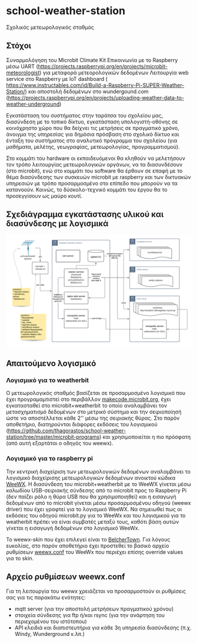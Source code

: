 # school-weather-station
Σχολικός μετεωρολογικός σταθμός

## Στόχοι

Συναρμολόγηση του Microbit Climate Kit
Επικοινωνία με το Raspberry μέσω UART (https://projects.raspberrypi.org/en/projects/microbit-meteorologist) για μεταφορά μετεορολογικών δεδομένων
Λειτουργία web service στο Raspberry με IoT dashboard ( https://www.instructables.com/id/Build-a-Raspberry-Pi-SUPER-Weather-Station/) και αποστολή δεδομένων στο wundergound.com (https://projects.raspberrypi.org/en/projects/uploading-weather-data-to-weather-underground)

Εγκατάσταση του συστήματος στην ταράτσα του σχολείου μας, διασύνδεση με το τοπικό δίκτυο, εγκατάσταση υπολογιστή-οθόνης σε κοινόχρηστο χώρο που θα δείχνει τις μετρήσεις σε πραγματικό χρόνο, άνοιγμα της υπηρεσίας για δημόσια πρόσβαση στο σχολικό δίκτυο και ένταξη του συστήματος στο αναλυτικό πρόγραμμα του σχολείου (για μαθήματα, μελέτης, γεωγραφίας, μετεωρολογίας, προγραμματισμού).

Στο κομμάτι του hardware οι εκπαιδευόμενοι θα κληθούν να μελετήσουν τον τρόπο λειτουργίας μετεωρολογικών οργάνων, να τα διασυνδέσουν (στο microbit), ενώ στο κομμάτι του software θα έρθουν σε επαφή με το θέμα διασύνδεσης των συσκευών microbit με raspberry και των δικτυακών υπηρεσιών με τρόπο προσαρμοσμένο στο επίπεδο που μπορούν να τα κατανοούν. Κοινώς, το δύσκολο-τεχνικό κομμάτι του έργου θα το προσεγγίσουν ως μαύρο κουτί.

## Σχεδιάγραμμα εγκατάστασης υλικού και διασύνδεσης με λογισμικά
![Σχεδιάγραμμα εγκατάστασης υλικού και διασύνδεσης με λογισμικά](https://github.com/thagorastos/school-weather-station/blob/master/meteo.png)

## Απαιτούμενο λογισμικό

### Λογισμικό για το weatherbit

Ο μετεωρολογικός σταθμός βασίζεται σε προσαρμοσμένο λογισμικό που έχει προγραμαμτιστεί στο περιβάλλον [makecode.microbit.org](http://makecode.microbit.org), έχει εγκατασταθεί στο microbit+weatherbit το οποίο αναλαμβάνει τον μετασχηματισμό δεδομένων στο μετρικό σύστημα και την σειριοποίησή ώστε να αποστέλλεται κάθε 2'' μέσω της σειριακής θύρας. Στο παρόν αποθετήριο, διατηρούνται διάφορες εκδόσεις του λογισμικού (https://github.com/thagorastos/school-weather-station/tree/master/microbit-programs) και χρησιμοποιείται η πιο πρόσφατη (από αυτή εξαρτάται ο οδηγός του weewx).

### Λογισμικό για το raspberry pi

Την κεντρική διαχείριση των μετεωρολογικών δεδομένων αναλαμβάνει το λογισμικό διαχείρισης μετεωρολογικών δεδομένων ανοικτού κώδικα [WeeWX](https://github.com/weewx/weewx). Η διασύνδεση του microbit+weatherbit με το WeeWX γίνεται μέσω καλωδίου USB-σειριακής σύνδεσης από το microbit προς το Raspberry Pi (δεν παίζει ρόλο η θύρα USB που θα χρησιμοποιηθεί) και η εισαγωγή δεδομένων από το microbit γίνεται μέσω προσαρμοσμένου οδηγού (weewx driver) που έχει γραφτεί για το λογισμικό WeeWX. Να σημειωθεί πως οι εκδόσεις του οδηγού microbit.py για το WeeWx και του λογισμικού για το weatherbit πρέπει να είναι συμβατές μεταξύ τους, καθότι βάση αυτών γίνεται η εισαγωγή δεδομένων στο λογισμικό WeeWx.

Το weewx-skin που έχει επιλεγεί είναι το [BelcherTown](https://github.com/poblabs/weewx-belchertown). Για λόγους ευκολίας, στο παρόν αποθετήριο έχει προστεθεί το βασικό αρχείο ρυθμίσεων [weewx.conf](https://github.com/thagorastos/school-weather-station/blob/master/weewx.conf) του WeeWx που περιέχει επίσης override values για το skin.

## Αρχείο ρυθμίσεων weewx.conf

Για τη λειτουργία του weewx χρειάζεται να προσαρμοστούν οι ρυθμίσεις σας για τις παρακάτω ενότητες:
* mqtt server (για την αποστολή μετρήσεων πραγματικού χρόνου)
* στοιχεία σύνδεσης για ftp ή/και rsync (για την ανάρτηση του περιεχομένου του ιστότοπου)
* API κλειδιά και διαπιστευτήρια για κάθε 3η υπηρεσία διασύνδεσης (π.χ. Windy, Wunderground κ.λπ.)
